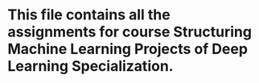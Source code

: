 # This file contains all the assignments for course Structuring Machine Learning Projects of Deep Learning Specialization.
